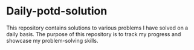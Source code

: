 # Daily-potd-solution
This repository contains solutions to various problems I have solved on a daily basis. The purpose of this repository is to track my progress and showcase my problem-solving skills.
